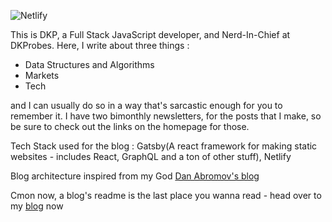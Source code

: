 ![Netlify](https://img.shields.io/netlify/1e680ad6-4603-4f3a-b301-55f610a530de?style=plastic)

This is DKP, a Full Stack JavaScript developer, and Nerd-In-Chief at DKProbes. Here, I write about three things : 
- Data Structures and Algorithms
- Markets
- Tech

and I can usually do so in a way that's sarcastic enough for you to remember it. I have two bimonthly newsletters, for the posts that I make, so be sure to check out the links on the homepage for those.

Tech Stack used for the blog : Gatsby(A react framework for making static websites - includes React, GraphQL and a ton of other stuff), Netlify

Blog architecture inspired from my God [Dan Abromov's blog](https://overreacted.io)


Cmon now, a blog's readme is the last place you wanna read - head over to my [blog](https://dkprobes.tech) now